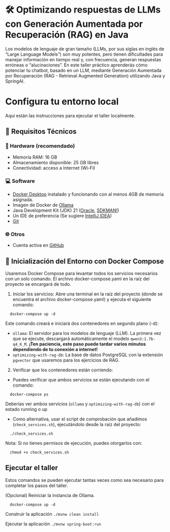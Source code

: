 # 🛠️ Optimizando respuestas de LLMs con Generación Aumentada por Recuperación (RAG) en Java

Los modelos de lenguaje de gran tamaño (LLMs, por sus siglas en inglés de “Large Language Models”) son muy potentes, pero tienen dificultades para manejar información en tiempo real y, con frecuencia, generan respuestas erróneas o “alucinaciones”.
En este taller práctico aprenderás cómo potenciar tu chatbot, basado en un LLM, mediante Generación Aumentada por Recuperación (RAG - Retrieval Augmented Generation) utilizando Java y SpringAI.


# Configura tu entorno local

Aquí están las instrucciones para ejecutar el taller localmente.

## 🧰 Requisitos Técnicos

### 🔧 Hardware (recomendado)
- Memoria RAM: 16 GB
- Almacenamiento disponible: 25 GB libres
- Conectividad: acceso a Internet (Wi-Fi)

### 💻 Software
- [Docker Desktop](https://www.docker.com/products/docker-desktop/) instalado y funcionando con al menos 4GB de memoria asignada.
- Imagen de Docker de [Ollama](https://hub.docker.com/r/ollama/ollama)
- Java Development Kit (JDK) 21 ([Oracle](https://www.oracle.com/java/technologies/javase/jdk21-archive-downloads.html), [SDKMAN!](https://sdkman.io/jdks/))
- Un IDE de preferencia (Se sugiere [IntelliJ IDEA](https://www.jetbrains.com/idea/))
- [Git](https://git-scm.com/)

### 🌐 Otros
- Cuenta activa en [GitHub](https://github.com/)


## 🚀 Inicialización del Entorno con Docker Compose

Usaremos Docker Compose para levantar todos los servicios necesarios con un solo comando. El archivo docker-compose.yaml en la raíz del proyecto se encargará de todo.

1. Iniciar los servicios: Abre una terminal en la raíz del proyecto (donde se encuentra el archivo docker-compose.yaml) y ejecuta el siguiente comando:

```shell
  docker-compose up -d
```
Este comando creará e iniciará dos contenedores en segundo plano (-d):
- `ollama`: El servidor para los modelos de lenguaje (LLM). La primera vez que se ejecute, descargará automáticamente el modelo `qwen3:1.7b-q4_K_M`. __¡Ten paciencia, este paso puede tardar varios minutos dependiendo de tu conexión a internet!__
- `optimizing-with-rag-db`: La base de datos PostgreSQL con la extensión `pgvector` que usaremos para los ejercicios de RAG.

2. Verificar que los contenedores están corriendo: 
- Puedes verificar que ambos servicios se están ejecutando con el comando:
```shell
  docker-compose ps
```
Deberías ver ambos servicios (`ollama` y `optimizing-with-rag-db`) con el estado running o up

- Como alternativa, usar el script de comprobación que añadimos (`check_services.sh`), ejecutándolo desde la raíz del proyecto:
```shell
  ./check_services.sh
```
Nota: Si no tienes permisos de ejecución, puedes otorgarlos con:
```shell
  chmod +x check_services.sh
```

## Ejecutar el taller

Estos comandos se pueden ejecutar tantas veces como sea necesario para completar los pasos del taller.

(Opcional) Reiniciar la instancia de Ollama.
```shell
  docker-compose up -d
```

Construir la aplicación
`./mvnw clean install`

Ejecutar la aplicación
`./mvnw spring-boot:run`

